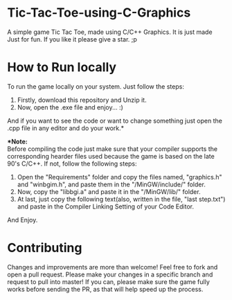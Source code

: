 # Tic-Tac-Toe-using-C-Graphics
A simple game Tic Tac Toe, made using C/C++ Graphics.
It is just made Just for fun.
If you like it please give a star. ;p 

# How to Run locally
To run the game locally on your system. Just follow the steps:

1. Firstly, download this repository and Unzip it.
2. Now, open the .exe file and enjoy... :)

And if you want to see the code or want to change something just open the .cpp file in any editor and do your work.*

<b>*Note:</b><br>Before compiling the code just make sure that your compiler supports the corresponding hearder files used because the game is based on the late 90's C/C++.
If not, follow the following steps:

1. Open the "Requirements" folder and copy the files named, "graphics.h" and "winbgim.h", and paste them in the "/MinGW/include/" folder.
2. Now, copy the "libbgi.a" and paste it in the "/MinGW/lib/" folder.
3. At last, just copy the following text(also, written in the file, "last step.txt") and paste in the Compiler Linking Setting of your Code Editor.

And Enjoy.

# Contributing
Changes and improvements are more than welcome! Feel free to fork and open a pull request. Please make your changes in a specific branch and request to pull into master! If you can, please make sure the game fully works before sending the PR, as that will help speed up the process.
